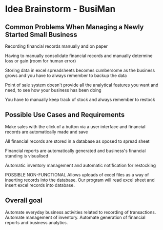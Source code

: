 # Idea Brainstorm - BusiMan

## Common Problems When Managing a Newly Started Small Business
Recording financial records manually and on paper

Having to manually consolidate financial records and manually determine loss or gain (room for human error)

Storing data in excel spreadsheets becomes cumbersome as the business grows and you have to always remember to backup the data

Point of sale system doesn't provide all the analytical features you want and need, to see how your business has been doing

You have to manually keep track of stock and always remember to restock

## Possible Use Cases and Requirements

Make sales with the click of a button via a user interface and financial records are automatically made and save

All financial records are stored in a database as oposed to spread sheet

Financial reports are automatically generated and business's financial standing is visualised

Automatic inventory management and automatic notification for restocking

POSSIBLE NON-FUNCTIONAL 
Allows uploads of excel files as a way of inserting records into the database. Our program will read excel sheet and insert excel records into database. 

## Overall goal
Automate everyday business activities related to recording of transactions.
Automate management of inventory.
Automate generation of financial reports and business analytics.